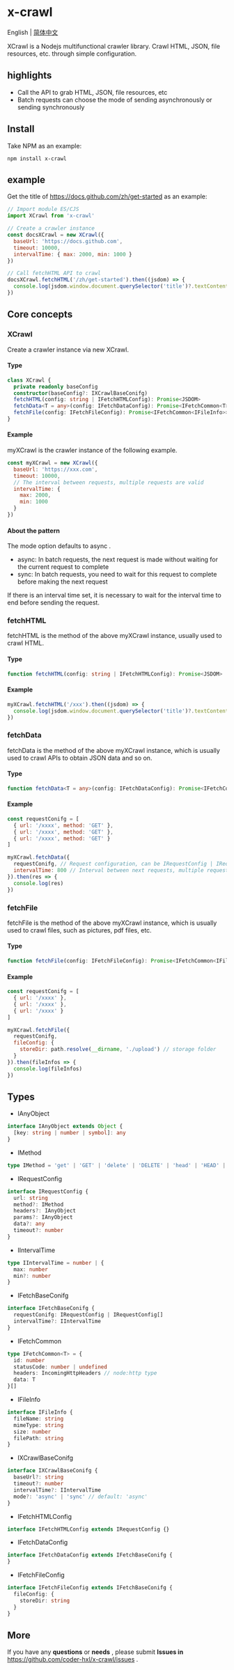 # x-crawl

English | [简体中文](https://github.com/coder-hxl/x-crawl/blob/main/document/cn.md)

XCrawl is a Nodejs multifunctional crawler library. Crawl HTML, JSON, file resources, etc. through simple configuration.

## highlights

- Call the API to grab HTML, JSON, file resources, etc
- Batch requests can choose the mode of sending asynchronously or sending synchronously

## Install

Take NPM as an example:

```shell
npm install x-crawl
```

## example

Get the title of https://docs.github.com/zh/get-started as an example:

```js
// Import module ES/CJS
import XCrawl from 'x-crawl'

// Create a crawler instance
const docsXCrawl = new XCrawl({
  baseUrl: 'https://docs.github.com',
  timeout: 10000,
  intervalTime: { max: 2000, min: 1000 }
})

// Call fetchHTML API to crawl
docsXCrawl.fetchHTML('/zh/get-started').then((jsdom) => {
  console.log(jsdom.window.document.querySelector('title')?.textContent)
})
```

## Core concepts

### XCrawl

Create a crawler instance via new XCrawl.

#### Type

```ts
class XCrawl {
  private readonly baseConfig
  constructor(baseConfig?: IXCrawlBaseConifg)
  fetchHTML(config: string | IFetchHTMLConfig): Promise<JSDOM>
  fetchData<T = any>(config: IFetchDataConfig): Promise<IFetchCommon<T>>
  fetchFile(config: IFetchFileConfig): Promise<IFetchCommon<IFileInfo>>
}
```

#### <div id="myXCrawl">Example</div>

myXCrawl is the crawler instance of the following example.

```js
const myXCrawl = new XCrawl({
  baseUrl: 'https://xxx.com',
  timeout: 10000,
  // The interval between requests, multiple requests are valid
  intervalTime: {
    max: 2000,
    min: 1000
  }
})
```

#### About the pattern

The mode option defaults to async .

- async: In batch requests, the next request is made without waiting for the current request to complete
- sync: In batch requests, you need to wait for this request to complete before making the next request

If there is an interval time set, it is necessary to wait for the interval time to end before sending the request.

### fetchHTML

fetchHTML is the method of the above <a href="#myXCrawl"  style="text-decoration: none">myXCrawl</a> instance, usually used to crawl HTML.

#### Type

```ts
function fetchHTML(config: string | IFetchHTMLConfig): Promise<JSDOM>
```

#### Example

```js
myXCrawl.fetchHTML('/xxx').then((jsdom) => {
  console.log(jsdom.window.document.querySelector('title')?.textContent)
})
```

### fetchData

fetchData is the method of the above <a href="#myXCrawl" style="text-decoration: none">myXCrawl</a> instance, which is usually used to crawl APIs to obtain JSON data and so on.

#### Type

```ts
function fetchData<T = any>(config: IFetchDataConfig): Promise<IFetchCommon<T>>
```

#### Example

```js
const requestConifg = [
  { url: '/xxxx', method: 'GET' },
  { url: '/xxxx', method: 'GET' },
  { url: '/xxxx', method: 'GET' }
]

myXCrawl.fetchData({ 
  requestConifg, // Request configuration, can be IRequestConfig | IRequestConfig[]
  intervalTime: 800 // Interval between next requests, multiple requests are valid
}).then(res => {
  console.log(res)
})
```

### fetchFile

fetchFile is the method of the above <a href="#myXCrawl"  style="text-decoration: none">myXCrawl</a> instance, which is usually used to crawl files, such as pictures, pdf files, etc.

#### Type

```ts
function fetchFile(config: IFetchFileConfig): Promise<IFetchCommon<IFileInfo>>
```

#### Example

```js
const requestConifg = [
  { url: '/xxxx' },
  { url: '/xxxx' },
  { url: '/xxxx' }
]

myXCrawl.fetchFile({
  requestConifg,
  fileConfig: {
    storeDir: path.resolve(__dirname, './upload') // storage folder
  }
}).then(fileInfos => {
  console.log(fileInfos)
})
```

## Types

- IAnyObject

```ts
interface IAnyObject extends Object {
  [key: string | number | symbol]: any
}
```

- IMethod

```ts 
type IMethod = 'get' | 'GET' | 'delete' | 'DELETE' | 'head' | 'HEAD' | 'options' | 'OPTIONS' | 'post' | 'POST' | 'put' | 'PUT' | 'patch' | 'PATCH' | 'purge' | 'PURGE' | 'link' | 'LINK' | 'unlink' | 'UNLINK'
```

- IRequestConfig

```ts
interface IRequestConfig {
  url: string
  method?: IMethod
  headers?: IAnyObject
  params?: IAnyObject
  data?: any
  timeout?: number
}
```

- IIntervalTime

```ts
type IIntervalTime = number | {
  max: number
  min?: number
}
```

- IFetchBaseConifg

```ts
interface IFetchBaseConifg {
  requestConifg: IRequestConfig | IRequestConfig[]
  intervalTime?: IIntervalTime
}
```

- IFetchCommon

```ts
type IFetchCommon<T> = {
  id: number
  statusCode: number | undefined
  headers: IncomingHttpHeaders // node:http type
  data: T
}[]
```

- IFileInfo

```ts
interface IFileInfo {
  fileName: string
  mimeType: string
  size: number
  filePath: string
}
```

- IXCrawlBaseConifg

```ts
interface IXCrawlBaseConifg {
  baseUrl?: string
  timeout?: number
  intervalTime?: IIntervalTime
  mode?: 'async' | 'sync' // default: 'async'
}
```

- IFetchHTMLConfig

```ts
interface IFetchHTMLConfig extends IRequestConfig {}
```

- IFetchDataConfig

```ts
interface IFetchDataConfig extends IFetchBaseConifg {
}
```

- IFetchFileConfig

```ts
interface IFetchFileConfig extends IFetchBaseConifg {
  fileConfig: {
    storeDir: string
  }
}
```

## More

If you have any **questions** or **needs** , please submit **Issues in** https://github.com/coder-hxl/x-crawl/issues .
